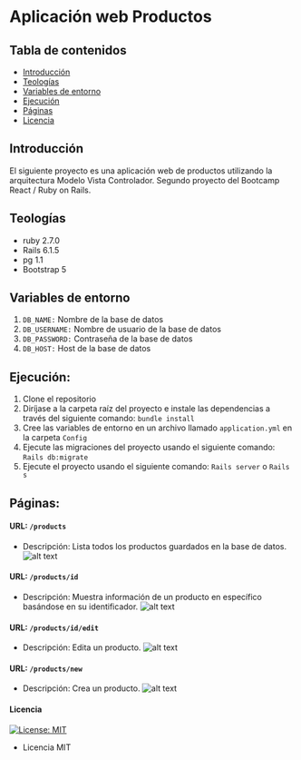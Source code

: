 # Aplicación web Productos

## Tabla de contenidos

* [Introducción](#introducción)
* [Teologías](#tecnologias)
* [Variables de entorno](#variables-de-entorno)
* [Ejecución](#ejecución)
* [Páginas](#páginas)
* [Licencia](#licencia)

## Introducción

El siguiente proyecto es una aplicación web de productos utilizando la arquitectura Modelo Vista Controlador.
Segundo proyecto del Bootcamp React / Ruby on Rails. 

## Teologías

* ruby 2.7.0
* Rails 6.1.5
* pg 1.1
* Bootstrap 5

## Variables de entorno

1. `DB_NAME:` Nombre de la base de datos
2. `DB_USERNAME:` Nombre de usuario de la base de datos
3. `DB_PASSWORD:` Contraseña de la base de datos
4. `DB_HOST:` Host de la base de datos 

## Ejecución:

1. Clone el repositorio
2. Diríjase a la carpeta raíz del proyecto e instale las dependencias a través del siguiente comando:  `bundle install`
3. Cree las variables de entorno en un archivo llamado `application.yml` en la carpeta `Config`
4. Ejecute las migraciones del proyecto usando el siguiente comando: `Rails db:migrate`
5. Ejecute el proyecto usando el siguiente comando: `Rails server` o `Rails s`

## Páginas:

#### URL: `/products`
* Descripción: Lista todos los productos guardados en la base de datos.
![alt text](https://i.imgur.com/jBFjhPM.png)

#### URL: `/products/id`
* Descripción: Muestra información de un producto en específico basándose en su identificador.
![alt text](https://i.imgur.com/bDImVRK.png)

#### URL: `/products/id/edit`
* Descripción: Edita un producto.
![alt text](https://i.imgur.com/g9vFJhO.png)

#### URL: `/products/new`
* Descripción: Crea un producto.
![alt text](https://i.imgur.com/qYCoR2f.png)

#### Licencia
[![License: MIT](https://img.shields.io/badge/License-MIT-yellow.svg)](https://opensource.org/licenses/MIT)
* Licencia MIT